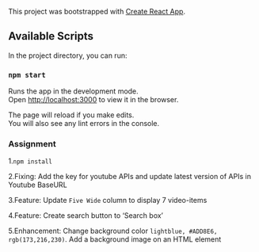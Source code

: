 This project was bootstrapped with [Create React App](https://github.com/facebook/create-react-app).

## Available Scripts

In the project directory, you can run:

### `npm start`

Runs the app in the development mode.<br>
Open [http://localhost:3000](http://localhost:3000) to view it in the browser.

The page will reload if you make edits.<br>
You will also see any lint errors in the console.

### Assignment
1.`npm install`

2.Fixing: Add the key for youtube APIs and update latest version of APIs in Youtube BaseURL

3.Feature: Update `Five Wide` column to display 7 video-items

4.Feature: Create search button to ‘Search box’

5.Enhancement: Change background color `lightblue, #ADD8E6, rgb(173,216,230)`. Add a background image on an HTML element
